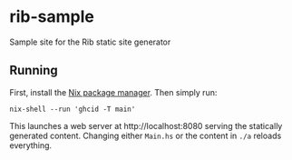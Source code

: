 # rib-sample

Sample site for the Rib static site generator

## Running

First, install the [Nix package manager](https://nixos.org/nix/). Then simply
run:

```
nix-shell --run 'ghcid -T main'
```

This launches a web server at http://localhost:8080 serving the statically
generated content. Changing either `Main.hs` or the content in `./a` reloads everything.

